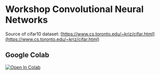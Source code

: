 # Workshop Convolutional Neural Networks

Source of cifar10 dataset: [https://www.cs.toronto.edu/~kriz/cifar.html](https://www.cs.toronto.edu/~kriz/cifar.html)

## Google Colab

[![Open In Colab](https://colab.research.google.com/assets/colab-badge.svg)](https://colab.research.google.com/github/AvisiLabs/workshop-cnn/blob/master/workshop-cnn.ipynb)
